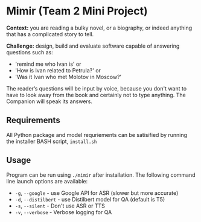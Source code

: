 # Mimir (Team 2 Mini Project)
__Context:__ you are reading a bulky novel, or a biography, or indeed anything that has a complicated story to tell.

__Challenge:__ design, build and evaluate software capable of
answering questions such as:

* 'remind me who Ivan is' or
* 'How is Ivan related to Petrula?' or
* 'Was it Ivan who met Molotov in Moscow?’

The reader’s questions will be input by voice, because you don't want
to have to look away from the book and certainly not to type
anything. The Companion will speak its answers.

## Requirements
All Python package and model requriements can be satisified by running the installer BASH script, ```install.sh```


## Usage

Program can be run using ```./mimir``` after installation. The following command line launch options are available:
* ```-g```, ```--google``` - use Google API for ASR (slower but more accurate)
* ```-d```, ```--distilbert``` - use Distilbert model for QA (default is T5)
* ```-s```, ```--silent``` - Don't use ASR or TTS 
* ```-v```, ```--verbose``` - Verbose logging for QA